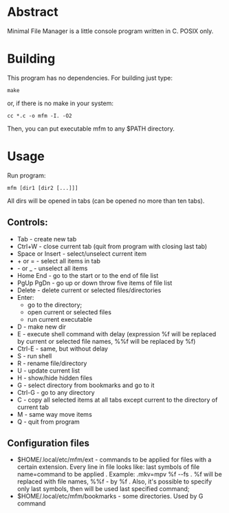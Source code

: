# Abstract
Minimal File Manager is a little console program written in C. POSIX only.
# Building
This program has no dependencies. For building just type:

    make
or, if there is no make in your system:

    cc *.c -o mfm -I. -O2
Then, you can put executable mfm to any $PATH directory.
# Usage
Run program:

    mfm [dir1 [dir2 [...]]]
All dirs will be opened in tabs (can be opened no more than ten tabs).
## Controls:
* Tab - create new tab
* Ctrl+W - close current tab (quit from program with closing last tab)
* Space or Insert - select/unselect current item
* \+ or = - select all items in tab
* \- or _ - unselect all items
* Home End - go to the start or to the end of file list
* PgUp PgDn - go up or down throw five items of file list
* Delete - delete current or selected files/directories
* Enter:
    * go to the directory;
    * open current or selected files
    * run current executable
* D - make new dir
* E - execute shell command with delay (expression %f will be replaced by current or selected file names, %%f will be replaced by %f)
* Ctrl-E - same, but without delay
* S - run shell
* R - rename file/directory
* U - update current list
* H - show/hide hidden files
* G - select directory from bookmarks and go to it
* Ctrl-G - go to any directory
* C - copy all selected items at all tabs except current to the directory of current tab
* M - same way move items
* Q - quit from program

## Configuration files
* $HOME/.local/etc/mfm/ext - commands to be applied for files with a certain extension. Every line in file looks like: last symbols of file name=command to be applied . Example: .mkv=mpv %f --fs . %f will be replaced with file names, %%f - by %f . Also, it's possible to specify only last symbols, then will be used last specified command;
* $HOME/.local/etc/mfm/bookmarks - some directories. Used by G command
